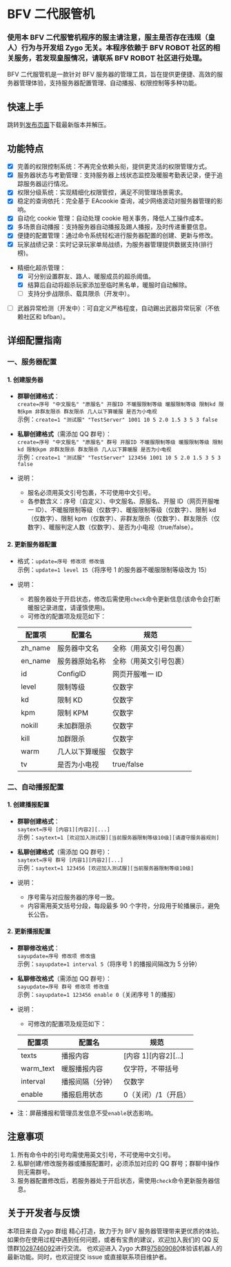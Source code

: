 # BFV 二代服管机

### 使用本 BFV 二代服管机程序的服主请注意，服主是否存在违规（皇人）行为与开发组 Zygo 无关。本程序依赖于 BFV ROBOT 社区的相关服务，若发现皇服情况，请联系 BFV ROBOT 社区进行处理。

BFV 二代服管机是一款针对 BFV 服务器的管理工具，旨在提供更便捷、高效的服务器管理体验，支持服务器配置管理、自动播报、权限控制等多种功能。

## 快速上手

跳转到[发布页面](https://github.com/newstarbar/bfv-qq-manager/releases)下载最新版本并解压。

## 功能特点

-   [x] 完善的权限控制系统：不再完全依赖头衔，提供更灵活的权限管理方式。
-   [x] 服务器状态与考勤管理：支持服务器上线状态监控及暖服考勤表记录，便于追踪服务器运行情况。
-   [x] 权限分级系统：实现精细化权限管控，满足不同管理场景需求。
-   [x] 稳定的查询依托：完全基于 EAcookie 查询，减少网络波动对服务器管理的影响。
-   [x] 自动化 cookie 管理：自动处理 cookie 相关事务，降低人工操作成本。
-   [x] 多场景自动播报：支持服务器自动播报及踢人播报，及时传递重要信息。
-   [x] 便捷的配置管理：通过命令系统轻松进行服务器配置的创建、更新与修改。
-   [x] 玩家战绩记录：实时记录玩家单局战绩，为服务器管理提供数据支持(排行榜)。
-   精细化超杀管理：
    -   [x] 可分别设置群友、路人、暖服成员的超杀阈值。
    -   [x] 结算后自动将超杀玩家添加至临时黑名单，暖服时自动解除。
    -   [ ] 支持分步战限杀、载具限杀（开发中）。
-   [ ] 武器异常检测（开发中）：可自定义严格程度，自动踢出武器异常玩家（不依赖社区和 bfban）。

## 详细配置指南

### 一、服务器配置

#### 1. 创建服务器

-   **群聊创建格式**：  
    `create=序号 "中文服名" "原服名" 开服ID 不暖服限制等级 暖服限制等级 限制kd 限制kpm 非群友限杀 群友限杀 几人以下算暖服 是否为小电视`  
    示例：`create=1 "测试服" "TestServer" 1001 10 5 2.0 1.5 3 5 3 false`

-   **私聊创建格式**（需添加 QQ 群号）：  
    `create=序号 "中文服名" "原服名" 群号 开服ID 不暖服限制等级 暖服限制等级 限制kd 限制kpm 非群友限杀 群友限杀 几人以下算暖服 是否为小电视`  
    示例：`create=1 "测试服" "TestServer" 123456 1001 10 5 2.0 1.5 3 5 3 false`

-   说明：
    -   服名必须用英文引号包裹，不可使用中文引号。
    -   各参数含义：序号（自定义）、中文服名、原服名、开服 ID（网页开服唯一 ID）、不暖服限制等级（仅数字）、暖服限制等级（仅数字）、限制 kd（仅数字）、限制 kpm（仅数字）、非群友限杀（仅数字）、群友限杀（仅数字）、暖服判定人数（仅数字）、是否为小电视（true/false）。

#### 2. 更新服务器配置

-   格式：`update=序号 修改项 修改值`  
    示例：`update=1 level 15`（将序号 1 的服务器不暖服限制等级改为 15）

-   说明：

    -   若服务器处于开启状态，修改后需使用`check`命令更新信息(该命令会打断暖服记录进度，请谨慎使用)。
    -   可修改的配置项及规范如下：

    | 配置项  | 配置名         | 规范                   |
    | ------- | -------------- | ---------------------- |
    | zh_name | 服务器中文名   | 全称（用英文引号包裹） |
    | en_name | 服务器原始名称 | 全称（用英文引号包裹） |
    | id      | ConfigID       | 网页开服唯一 ID        |
    | level   | 限制等级       | 仅数字                 |
    | kd      | 限制 KD        | 仅数字                 |
    | kpm     | 限制 KPM       | 仅数字                 |
    | nokill  | 未加群限杀     | 仅数字                 |
    | kill    | 加群限杀       | 仅数字                 |
    | warm    | 几人以下算暖服 | 仅数字                 |
    | tv      | 是否为小电视   | true/false             |

### 二、自动播报配置

#### 1. 创建播报配置

-   **群聊创建格式**：  
    `saytext=序号 [内容1][内容2][...]`  
    示例：`saytext=1 [欢迎加入测试服][当前服务器限制等级10级][请遵守服务器规则]`

-   **私聊创建格式**（需添加 QQ 群号）：  
    `saytext=序号 群号 [内容1][内容2][...]`  
    示例：`saytext=1 123456 [欢迎加入测试服][当前服务器限制等级10级]`

-   说明：
    -   序号需与对应服务器的序号一致。
    -   内容需用英文括号分段，每段最多 90 个字符，分段用于轮播展示，避免长公告。

#### 2. 更新播报配置

-   **群聊修改格式**：  
    `sayupdate=序号 修改项 修改值`  
    示例：`sayupdate=1 interval 5`（将序号 1 的播报间隔改为 5 分钟）

-   **私聊修改格式**（需添加 QQ 群号）：  
    `sayupdate=序号 群号 修改项 修改值`  
    示例：`sayupdate=1 123456 enable 0`（关闭序号 1 的播报）

-   说明：

    -   可修改的配置项及规范如下：

    | 配置项    | 配置名           | 规范                 |
    | --------- | ---------------- | -------------------- |
    | texts     | 播报内容         | [内容 1][内容2][...] |
    | warm_text | 暖服播报内容     | 仅字符，不带括号     |
    | interval  | 播报间隔（分钟） | 仅数字               |
    | enable    | 播报启用状态     | 0（关闭）/1（开启）  |

-   注：屏蔽播报和管理员发信息不受`enable`状态影响。

## 注意事项

1. 所有命令中的引号均需使用英文引号，不可使用中文引号。
2. 私聊创建/修改服务器或播报配置时，必须添加对应的 QQ 群号；群聊中操作则无需群号。
3. 服务器配置修改后，若服务器处于开启状态，需使用`check`命令更新服务器信息。

## 关于开发者与反馈

本项目来自 Zygo 群组 精心打造，致力于为 BFV 服务器管理带来更优质的体验。如果你在使用过程中遇到任何问题，或者有宝贵的建议，欢迎加入我们的 QQ 反馈群[1028746092](https://qm.qq.com/q/AYA2UyBUty)进行交流。 也欢迎进入 Zygo 大群[975809080](https://qm.qq.com/q/ZhAtavkiUq)体验该机器人的最新功能。同时，也欢迎提交 issue 或直接联系项目维护者。
